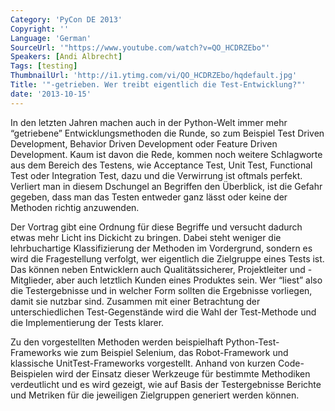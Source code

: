 ```yaml
---
Category: 'PyCon DE 2013'
Copyright: ''
Language: 'German'
SourceUrl: '"https://www.youtube.com/watch?v=QO_HCDRZEbo"'
Speakers: [Andi Albrecht]
Tags: [testing]
ThumbnailUrl: 'http://i1.ytimg.com/vi/QO_HCDRZEbo/hqdefault.jpg'
Title: '"-getrieben. Wer treibt eigentlich die Test-Entwicklung?"'
date: '2013-10-15'
---
```

In den letzten Jahren machen auch in der Python-Welt immer mehr “getriebene” Entwicklungsmethoden die Runde, so zum Beispiel Test Driven Development, Behavior Driven Development oder Feature Driven Development. Kaum ist davon die Rede, kommen noch weitere Schlagworte aus dem Bereich des Testens, wie Acceptance Test, Unit Test, Functional Test oder Integration Test, dazu und die Verwirrung ist oftmals perfekt. Verliert man in diesem Dschungel an Begriffen den Überblick, ist die Gefahr gegeben, dass man das Testen entweder ganz lässt oder keine der Methoden richtig anzuwenden.

Der Vortrag gibt eine Ordnung für diese Begriffe und versucht dadurch etwas mehr Licht ins Dickicht zu bringen. Dabei steht weniger die lehrbuchartige Klassifizierung der Methoden im Vordergrund, sondern es wird die Fragestellung verfolgt, wer eigentlich die Zielgruppe eines Tests ist. Das können neben Entwicklern auch Qualitätssicherer, Projektleiter und -Mitglieder, aber auch letztlich Kunden eines Produktes sein. Wer “liest” also die Testergebnisse und in welcher Form sollten die Ergebnisse vorliegen, damit sie nutzbar sind. Zusammen mit einer Betrachtung der unterschiedlichen Test-Gegenstände wird die Wahl der Test-Methode und die Implementierung der Tests klarer.

Zu den vorgestellten Methoden werden beispielhaft Python-Test-Frameworks wie zum Beispiel Selenium, das Robot-Framework und klassische UnitTest-Frameworks vorgestellt. Anhand von kurzen Code-Beispielen wird der Einsatz dieser Werkzeuge für bestimmte Methodiken verdeutlicht und es wird gezeigt, wie auf Basis der Testergebnisse Berichte und Metriken für die jeweiligen Zielgruppen generiert werden können.
